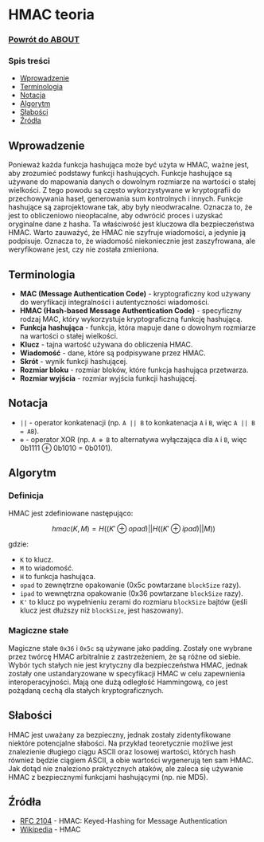 # HMAC teoria

### [Powrót do ABOUT](../ABOUT.md)

### Spis treści

- [Wprowadzenie](#wprowadzenie)
- [Terminologia](#terminologia)
- [Notacja](#notacja)
- [Algorytm](#algorytm)
- [Słabości](#słabości)
- [Źródła](#źródła)

## Wprowadzenie

Ponieważ każda funkcja hashująca może być użyta w HMAC, ważne jest, aby zrozumieć podstawy funkcji hashujących. Funkcje hashujące są używane do mapowania danych o dowolnym rozmiarze na wartości o stałej wielkości. Z tego powodu są często wykorzystywane w kryptografii do przechowywania haseł, generowania sum kontrolnych i innych. Funkcje hashujące są zaprojektowane tak, aby były nieodwracalne. Oznacza to, że jest to obliczeniowo nieopłacalne, aby odwrócić proces i uzyskać oryginalne dane z hasha. Ta właściwość jest kluczowa dla bezpieczeństwa HMAC. Warto zauważyć, że HMAC nie szyfruje wiadomości, a jedynie ją podpisuje. Oznacza to, że wiadomość niekoniecznie jest zaszyfrowana, ale weryfikowane jest, czy nie została zmieniona.

## Terminologia

- **MAC (Message Authentication Code)** - kryptograficzny kod używany do weryfikacji integralności i autentyczności wiadomości.
- **HMAC (Hash-based Message Authentication Code)** - specyficzny rodzaj MAC, który wykorzystuje kryptograficzną funkcję hashującą.
- **Funkcja hashująca** - funkcja, która mapuje dane o dowolnym rozmiarze na wartości o stałej wielkości.
- **Klucz** - tajna wartość używana do obliczenia HMAC.
- **Wiadomość** - dane, które są podpisywane przez HMAC.
- **Skrót** - wynik funkcji hashującej.
- **Rozmiar bloku** - rozmiar bloków, które funkcja hashująca przetwarza.
- **Rozmiar wyjścia** - rozmiar wyjścia funkcji hashującej.

## Notacja

- `||` - operator konkatenacji (np. `A || B` to konkatenacja `A` i `B`, więc `A || B = AB`).
- `⊕` - operator XOR (np. `A ⊕ B` to alternatywa wyłączająca dla `A` i `B`, więc 0b1111 ⊕ 0b1010 = 0b0101).

## Algorytm

### Definicja

HMAC jest zdefiniowane następująco:

```math
hmac(K, M) = H((K' ⊕ opad) || H((K' ⊕ ipad) || M))
```

gdzie:
- `K` to klucz.
- `M` to wiadomość.
- `H` to funkcja hashująca.
- `opad` to zewnętrzne opakowanie (0x5c powtarzane `blockSize` razy).
- `ipad` to wewnętrzna opakowanie (0x36 powtarzane `blockSize` razy).
- `K'` to klucz po wypełnieniu zerami do rozmiaru `blockSize` bajtów (jeśli klucz jest dłuższy niż `blockSize`, jest haszowany).

### Magiczne stałe

Magiczne stałe `0x36` i `0x5c` są używane jako padding. Zostały one wybrane przez twórcę HMAC arbitralnie z zastrzeżeniem, że są różne od siebie. Wybór tych stałych nie jest krytyczny dla bezpieczeństwa HMAC, jednak zostały one ustandaryzowane w specyfikacji HMAC w celu zapewnienia interoperacyjności. Mają one dużą odległość Hammingową, co jest pożądaną cechą dla stałych kryptograficznych.

## Słabości

HMAC jest uważany za bezpieczny, jednak zostały zidentyfikowane niektóre potencjalne słabości. Na przykład teoretycznie możliwe jest znalezienie długiego ciągu ASCII oraz losowej wartości, których hash również będzie ciągiem ASCII, a obie wartości wygenerują ten sam HMAC. Jak dotąd nie znaleziono praktycznych ataków, ale zaleca się używanie HMAC z bezpiecznymi funkcjami hashującymi (np. nie MD5).

## Źródła

- [RFC 2104](https://tools.ietf.org/html/rfc2104) - HMAC: Keyed-Hashing for Message Authentication
- [Wikipedia](https://en.wikipedia.org/wiki/HMAC) - HMAC
